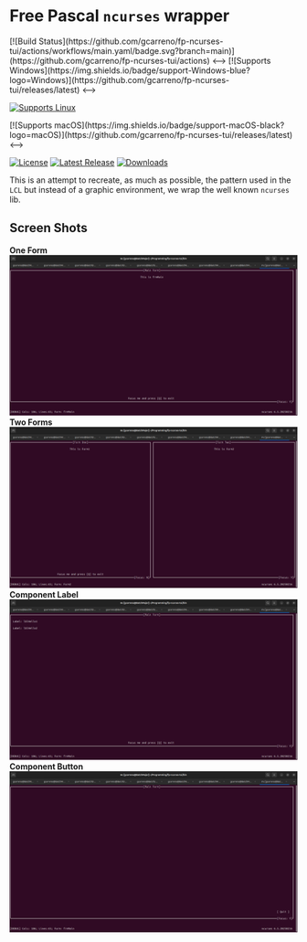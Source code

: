 # Free Pascal `ncurses` wrapper
<!-->
[![Build Status](https://github.com/gcarreno/fp-ncurses-tui/actions/workflows/main.yaml/badge.svg?branch=main)](https://github.com/gcarreno/fp-ncurses-tui/actions)
<-->
<!-->
[![Supports Windows](https://img.shields.io/badge/support-Windows-blue?logo=Windows)](https://github.com/gcarreno/fp-ncurses-tui/releases/latest)
<-->
[![Supports Linux](https://img.shields.io/badge/support-Linux-yellow?logo=Linux)](https://github.com/gcarreno/fp-ncurses-tui/releases/latest)
<!-->
[![Supports macOS](https://img.shields.io/badge/support-macOS-black?logo=macOS)](https://github.com/gcarreno/fp-ncurses-tui/releases/latest)
<-->
[![License](https://img.shields.io/github/license/gcarreno/fp-ncurses-tui)](https://github.com/gcarreno/fp-ncurses-tui/blob/main/LICENSE)
[![Latest Release](https://img.shields.io/github/v/release/gcarreno/fp-ncurses-tui?label=latest%20release)](https://github.com/gcarreno/fp-ncurses-tui/releases/latest)
[![Downloads](https://img.shields.io/github/downloads/gcarreno/fp-ncurses-tui/total)](https://github.com/gcarreno/fp-ncurses-tui/releases)

This is an attempt to recreate, as much as possible, the pattern used in the `LCL` but instead of a graphic environment, we wrap the well known `ncurses` lib.

## Screen Shots
**One Form**
![fp-ncurses-tui-example-one-form](img/fp-ncurses-tui-example-one-form.png)
**Two Forms**
![fp-ncurses-tui-example-two-forms](img/fp-ncurses-tui-example-two-forms.png)
**Component Label**
![fp-ncurses-tui-example-component-label](img/fp-ncurses-tui-example-component-label.png)
**Component Button**
![fp-ncurses-tui-example-component-button](img/fp-ncurses-tui-example-component-button.png)